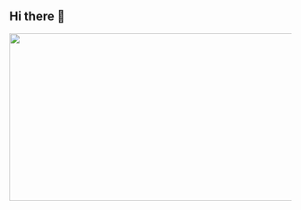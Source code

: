 ## Hi there 👋


<a href="https://github.com/devxb/gitanimals">
<img
  src="https://render.gitanimals.org/farms/JuliaZakharova"
  width="600"
  height="300"
/>
</a>
